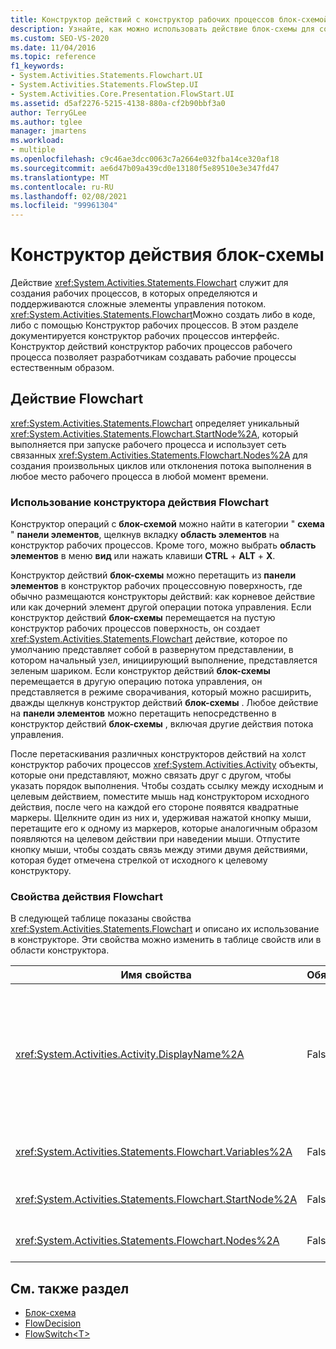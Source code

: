 ```yaml
---
title: Конструктор действий с конструктор рабочих процессов блок-схемой
description: Узнайте, как можно использовать действие блок-схемы для создания рабочих процессов, определяющих сложные элементы управления потоком и управляющих ими.
ms.custom: SEO-VS-2020
ms.date: 11/04/2016
ms.topic: reference
f1_keywords:
- System.Activities.Statements.Flowchart.UI
- System.Activities.Statements.FlowStep.UI
- System.Activities.Core.Presentation.FlowStart.UI
ms.assetid: d5af2276-5215-4138-880a-cf2b90bbf3a0
author: TerryGLee
ms.author: tglee
manager: jmartens
ms.workload:
- multiple
ms.openlocfilehash: c9c46ae3dcc0063c7a2664e032fba14ce320af18
ms.sourcegitcommit: ae6d47b09a439cd0e13180f5e89510e3e347fd47
ms.translationtype: MT
ms.contentlocale: ru-RU
ms.lasthandoff: 02/08/2021
ms.locfileid: "99961304"
---
```

# <a name="flowchart-activity-designer"></a>Конструктор действия блок-схемы

Действие <xref:System.Activities.Statements.Flowchart> служит для создания рабочих процессов, в которых определяются и поддерживаются сложные элементы управления потоком. <xref:System.Activities.Statements.Flowchart>Можно создать либо в коде, либо с помощью Конструктор рабочих процессов. В этом разделе документируется конструктор рабочих процессов интерфейс. Конструктор действий конструктор рабочих процессов рабочего процесса позволяет разработчикам создавать рабочие процессы естественным образом.

## <a name="the-flowchart-activity"></a>Действие Flowchart

<xref:System.Activities.Statements.Flowchart> определяет уникальный <xref:System.Activities.Statements.Flowchart.StartNode%2A>, который выполняется при запуске рабочего процесса и использует сеть связанных <xref:System.Activities.Statements.Flowchart.Nodes%2A> для создания произвольных циклов или отклонения потока выполнения в любое место рабочего процесса в любой момент времени.

### <a name="using-the-flowchart-activity-designer"></a>Использование конструктора действия Flowchart

Конструктор операций с **блок-схемой** можно найти в категории " **схема** " **панели элементов**, щелкнув вкладку **область элементов** на конструктор рабочих процессов. Кроме того, можно выбрать **область элементов** в меню **вид** или нажать клавиши **CTRL** + **ALT** + **X**.

Конструктор действий **блок-схемы** можно перетащить из **панели элементов** в конструктор рабочих процессовную поверхность, где обычно размещаются конструкторы действий: как корневое действие или как дочерний элемент другой операции потока управления. Если конструктор действий **блок-схемы** перемещается на пустую конструктор рабочих процессов поверхность, он создает <xref:System.Activities.Statements.Flowchart> действие, которое по умолчанию представляет собой в развернутом представлении, в котором начальный узел, инициирующий выполнение, представляется зеленым шариком. Если конструктор действий **блок-схемы** перемещается в другую операцию потока управления, он представляется в режиме сворачивания, который можно расширить, дважды щелкнув конструктор действий **блок-схемы** . Любое действие на **панели элементов** можно перетащить непосредственно в конструктор действий **блок-схемы** , включая другие действия потока управления.

После перетаскивания различных конструкторов действий на холст конструктор рабочих процессов <xref:System.Activities.Activity> объекты, которые они представляют, можно связать друг с другом, чтобы указать порядок выполнения. Чтобы создать ссылку между исходным и целевым действием, поместите мышь над конструктором исходного действия, после чего на каждой его стороне появятся квадратные маркеры. Щелкните один из них и, удерживая нажатой кнопку мыши, перетащите его к одному из маркеров, которые аналогичным образом появляются на целевом действии при наведении мыши. Отпустите кнопку мыши, чтобы создать связь между этими двумя действиями, которая будет отмечена стрелкой от исходного к целевому конструктору.

### <a name="flowchart-activity-properties"></a>Свойства действия Flowchart

В следующей таблице показаны свойства <xref:System.Activities.Statements.Flowchart> и описано их использование в конструкторе. Эти свойства можно изменить в таблице свойств или в области конструктора.

|Имя свойства|Обязательно|Использование|
|-|--------------|-|
|<xref:System.Activities.Activity.DisplayName%2A>|False|Указывает отображаемое имя конструктора действия в заголовке. По умолчанию используется Flowchart. Значение можно изменить в окне **Свойства** или непосредственно в заголовке конструктора действий.<br /><br /> Несмотря на то что свойство <xref:System.Activities.Activity.DisplayName%2A> не является обязательным, его все же рекомендуется использовать.|
|<xref:System.Activities.Statements.Flowchart.Variables%2A>|False|Коллекция переменных, доступных в этом <xref:System.Activities.Statements.Flowchart> для общего доступа к состоянию для вложенных действий.|
|<xref:System.Activities.Statements.Flowchart.StartNode%2A>|False|<xref:System.Activities.Statements.FlowNode>, который выполняется при запуске <xref:System.Activities.Statements.Flowchart>.|
|<xref:System.Activities.Statements.Flowchart.Nodes%2A>|False|Содержит коллекцию объектов <xref:System.Activities.Statements.FlowNode> в <xref:System.Activities.Statements.Flowchart>.|

## <a name="see-also"></a>См. также раздел

- [Блок-схема](../workflow-designer/flowchart-activity-designers.md)
- [FlowDecision](../workflow-designer/flowdecision-activity-designer.md)
- [FlowSwitch\<T>](../workflow-designer/flowswitch-t-activity-designer.md)
